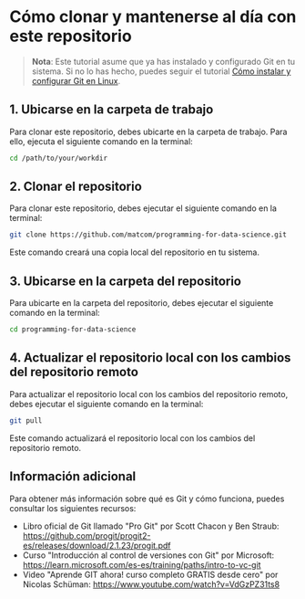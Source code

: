 # Cómo clonar y mantenerse al día con este repositorio

> **Nota**: Este tutorial asume que ya has instalado y configurado Git en tu sistema. Si no lo has hecho, puedes seguir el tutorial [Cómo instalar y configurar Git en Linux](/tutorials/how-to-install-and-config-git-in-linux.md).

## 1. Ubicarse en la carpeta de trabajo

Para clonar este repositorio, debes ubicarte en la carpeta de trabajo. Para ello, ejecuta el siguiente comando en la terminal:

```bash
cd /path/to/your/workdir
```

## 2. Clonar el repositorio

Para clonar este repositorio, debes ejecutar el siguiente comando en la terminal:

```bash
git clone https://github.com/matcom/programming-for-data-science.git
```

Este comando creará una copia local del repositorio en tu sistema.

## 3. Ubicarse en la carpeta del repositorio

Para ubicarte en la carpeta del repositorio, debes ejecutar el siguiente comando en la terminal:

```bash
cd programming-for-data-science
```

## 4. Actualizar el repositorio local con los cambios del repositorio remoto

Para actualizar el repositorio local con los cambios del repositorio remoto, debes ejecutar el siguiente comando en la terminal:

```bash
git pull
```

Este comando actualizará el repositorio local con los cambios del repositorio remoto.

## Información adicional

Para obtener más información sobre qué es Git y cómo funciona, puedes consultar los siguientes recursos:

- Libro oficial de Git llamado "Pro Git" por Scott Chacon y Ben Straub: <https://github.com/progit/progit2-es/releases/download/2.1.23/progit.pdf>
- Curso "Introducción al control de versiones con Git" por Microsoft: <https://learn.microsoft.com/es-es/training/paths/intro-to-vc-git>
- Video "Aprende GIT ahora! curso completo GRATIS desde cero" por Nicolas Schüman: <https://www.youtube.com/watch?v=VdGzPZ31ts8>
